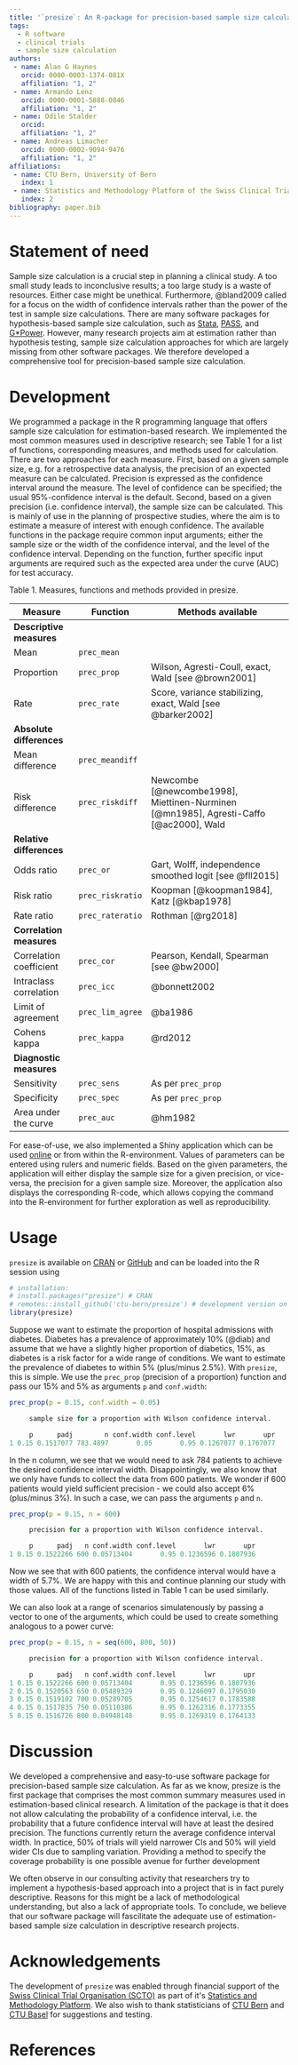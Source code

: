 ```yaml
---
title: '`presize`: An R-package for precision-based sample size calculation in clinical research'
tags:
  - R software
  - clinical trials
  - sample size calculation
authors:
 - name: Alan G Haynes
   orcid: 0000-0003-1374-081X
   affiliation: "1, 2"
 - name: Armando Lenz
   orcid: 0000-0001-5888-0846
   affiliation: "1, 2"
 - name: Odile Stalder
   orcid:
   affiliation: "1, 2"
 - name: Andreas Limacher
   orcid: 0000-0002-9094-9476
   affiliation: "1, 2"
affiliations:
 - name: CTU Bern, University of Bern
   index: 1
 - name: Statistics and Methodology Platform of the Swiss Clinical Trial Organisation (SCTO)
   index: 2
bibliography: paper.bib
---
```




# Statement of need

Sample size calculation is a crucial step in planning a clinical study. A too
small study leads to inconclusive results; a too large study is a waste of
resources. Either case might be unethical. 
Furthermore, @bland2009 called for a focus on the width of confidence intervals 
rather than the power of the test in sample size calculations. 
There are many software packages
for hypothesis-based sample size calculation, such as [Stata](https://www.stata.com/),
[PASS](https://www.ncss.com/software/pass/), and [G*Power](https://www.gpower.hhu.de).
However, many research projects aim at estimation rather than hypothesis testing,
sample size calculation approaches for which are largely missing from other software
packages. 
We therefore developed a comprehensive tool for precision-based sample size calculation.

# Development

We programmed a package in the R programming language that offers sample size
calculation for estimation-based research. We implemented the most common
measures used in descriptive research; see Table 1 for a list of functions,
corresponding measures, and methods used for calculation. 
There are two approaches for each measure. First, based on a given sample size,
e.g. for a retrospective data analysis, the precision of an expected measure can
be calculated. Precision is expressed as the confidence interval around the
measure. The level of confidence can be specified; the usual 95%-confidence
interval is the default. Second, based on a given precision (i.e. confidence
interval), the sample size can be calculated. This is mainly of use in the
planning of prospective studies, where the aim is to estimate a measure of
interest with enough confidence. The available functions in the package require
common input arguments; either the sample size or the width of the confidence
interval, and the level of the confidence interval. Depending on the function,
further specific input arguments are required such as the expected area under
the curve (AUC) for test accuracy.


Table 1. Measures, functions and methods provided in presize.

Measure | Function | Methods available 
-------- | ---------- | --------
**Descriptive measures** | |
Mean | `prec_mean` |
Proportion | `prec_prop` | Wilson, Agresti-Coull, exact, Wald [see @brown2001]
Rate | `prec_rate` | Score, variance stabilizing, exact, Wald [see @barker2002]
**Absolute differences** | |
Mean difference | `prec_meandiff` |
Risk difference | `prec_riskdiff` | Newcombe [@newcombe1998], Miettinen-Nurminen [@mn1985], Agresti-Caffo [@ac2000], Wald
**Relative differences** | |
Odds ratio | `prec_or` | Gart, Wolff, independence smoothed logit [see @fll2015]
Risk ratio | `prec_riskratio` | Koopman [@koopman1984], Katz [@kbap1978]
Rate ratio | `prec_rateratio` | Rothman [@rg2018]
**Correlation measures** | |
Correlation coefficient | `prec_cor` | Pearson, Kendall, Spearman [see @bw2000]
Intraclass correlation | `prec_icc` | @bonnett2002
Limit of agreement | `prec_lim_agree` | @ba1986
Cohens kappa | `prec_kappa` | @rd2012
**Diagnostic measures** | |
Sensitivity | `prec_sens` | As per `prec_prop`
Specificity | `prec_spec` | As per `prec_prop`
Area under the curve | `prec_auc` | @hm1982



For ease-of-use, we also implemented a Shiny application which can be used
[online](https://ctu-bern.shinyapps.io/presize) or from within the R-environment.
Values of parameters can be entered using rulers and numeric fields. Based on
the given parameters, the application will either display the sample size for a
given precision, or vice-versa, the precision for a given sample size. Moreover,
the application also displays the corresponding R-code, which allows copying the
command into the R-environment for further exploration as well as reproducibility.




# Usage

`presize` is available on [CRAN](https://CRAN.R-project.org/package=presize) or [GitHub](https://github.com/CTU-Bern/presize) and can be loaded into the R session using

```r
# installation:
# install.packages("presize") # CRAN
# remotes::install_github('ctu-bern/presize') # development version on GitHub
library(presize)
```
Suppose we want to estimate the proportion of hospital admissions with diabetes. 
Diabetes has a prevalence of approximately 10% (@diab) and assume that we have a 
slightly higher proportion of diabetics, 
15%, as diabetes is a risk factor for a wide range of conditions. We want to 
estimate the prevalence of diabetes to within 5% (plus/minus 2.5%). With `presize`,
this is simple. We use the `prec_prop` (precision of a proportion) function and pass 
our 15% and 5% as arguments `p` and `conf.width`:

```r
prec_prop(p = 0.15, conf.width = 0.05)

     sample size for a proportion with Wilson confidence interval. 

     p      padj        n conf.width conf.level       lwr       upr
1 0.15 0.1517077 783.4897       0.05       0.95 0.1267077 0.1767077
```

In the n column, we see that we would need to ask 784 patients to achieve the 
desired confidence interval width. 
Disappointingly, we also know that we only have funds to collect the data from 
600 patients. 
We wonder if 600 patients would yield sufficient precision - we could 
also accept 6% (plus/minus 3%).
In such a case, we can pass the arguments `p` and `n`.

```r
prec_prop(p = 0.15, n = 600)

     precision for a proportion with Wilson confidence interval. 

     p      padj   n conf.width conf.level       lwr       upr
1 0.15 0.1522266 600 0.05713404       0.95 0.1236596 0.1807936
```

Now we see that with 600 patients, the confidence interval would have a width of 
5.7%. We are happy with this and continue planning our study with those values. 
All of the functions listed in Table 1 can be used similarly.

We can also look at a range of scenarios simulatenously by passing a vector to 
one of the arguments, which could be used to create something analogous to a 
power curve: 

```r
prec_prop(p = 0.15, n = seq(600, 800, 50))

     precision for a proportion with Wilson confidence interval. 

     p      padj   n conf.width conf.level       lwr       upr
1 0.15 0.1522266 600 0.05713404       0.95 0.1236596 0.1807936
2 0.15 0.1520563 650 0.05489329       0.95 0.1246097 0.1795030
3 0.15 0.1519102 700 0.05289705       0.95 0.1254617 0.1783588
4 0.15 0.1517835 750 0.05110386       0.95 0.1262316 0.1773355
5 0.15 0.1516726 800 0.04948148       0.95 0.1269319 0.1764133
```



# Discussion

We developed a comprehensive and easy-to-use software package for precision-based 
sample size calculation. As far as we know, presize is the first package that comprises 
the most common summary measures used in estimation-based clinical research.
A limitation of the package is that it does not allow calculating the probability 
of a confidence interval, i.e. the probability that a future confidence interval 
will have at least the desired precision. The functions currently return the average 
confidence interval width. In practice, 50% of trials will yield narrower CIs and 
50% will yield wider CIs due to sampling variation. Providing a method to specify 
the coverage probability is one possible avenue 
for further development

We often observe in our consulting activity that researchers try to implement a 
hypothesis-based approach into a project that is in fact purely descriptive. Reasons 
for this might be a lack of methodological understanding, but also a lack of appropriate 
tools. To conclude, we believe that our software package will fascilitate the 
adequate use of estimation-based sample size calculation in descriptive research projects.

# Acknowledgements
The development of `presize` was enabled through financial support of the [Swiss 
Clinical Trial Organisation (SCTO)](https://www.scto.ch/en) as part of it's [Statistics and Methodology Platform](https://www.scto.ch/en/network/scto-platforms/statistics-and-methodology.html).
We also wish to thank statisticians of [CTU Bern](https://www.ctu.unibe.ch/) and [CTU Basel](https://www.unispital-basel.ch/ueber-uns/das-universitaetsspital/leitung/direktion/klinische-forschung/) 
for suggestions and testing.

# References

